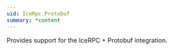 ```yaml
---
uid: IceRpc.Protobuf
summary: *content
---
```


Provides support for the IceRPC + Protobuf integration.
